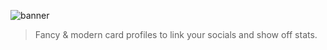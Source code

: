 ![banner](https://user-images.githubusercontent.com/62119716/154719972-de219d45-aca0-432b-84dc-018a71eb14fc.png)
> Fancy & modern card profiles to link your socials and show off stats.
